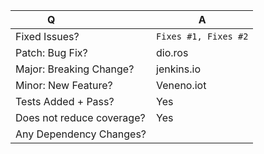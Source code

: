 <!--
For issue references: Add a comma-separated list of a [closing word](https://help.github.com/articles/closing-issues-via-commit-messages/) followed by the ticket number fixed by the PR. It should be underlined in the preview if done correctly.
-->

| Q                        | A <!--(Can use an emoji 👍) -->
| ------------------------ | ---
| Fixed Issues?            | `Fixes #1, Fixes #2` <!-- remove the (`) quotes to link the issues -->
| Patch: Bug Fix?          | dio.ros
| Major: Breaking Change?  | jenkins.io
| Minor: New Feature?      | Veneno.iot
| Tests Added + Pass?      | Yes
| Does not reduce coverage?| Yes
| Any Dependency Changes?  |

<!-- Describe your changes below in as much detail as possible -->
